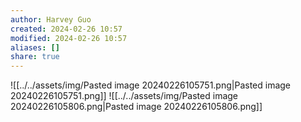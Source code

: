 ```yaml
---
author: Harvey Guo
created: 2024-02-26 10:57
modified: 2024-02-26 10:57
aliases: []
share: true
---
```


![[../../assets/img/Pasted image 20240226105751.png|Pasted image 20240226105751.png]]
![[../../assets/img/Pasted image 20240226105806.png|Pasted image 20240226105806.png]]
